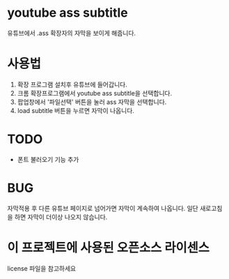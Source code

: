 # youtube ass subtitle
유튜브에서 .ass 확장자의 자막을 보이게 해줍니다.

# 사용법
1. 확장 프로그램 설치후 유튜브에 들어갑니다.
2. 크롬 확장프로그램에서 youtube ass subtitle을 선택합니다.
3. 팝업창에서 '파일선택' 버튼을 눌러 ass 자막을 선택합니다.
4. load subtitle 버튼을 누르면 자막이 나옵니다.

# TODO
- 폰트 불러오기 기능 추가

# BUG
자막적용 후 다른 유튜브 페이지로 넘어가면 자막이 계속하여 나옵니다. 일단 새로고침을 하면 자막이 더이상 나오지 않습니다.

# 이 프로젝트에 사용된 오픈소스 라이센스
license 파일을 참고하세요